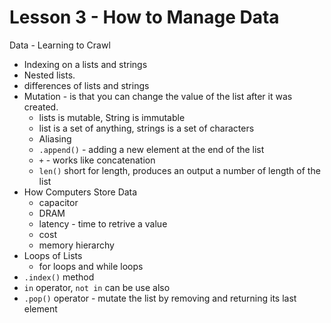 # Lesson 3 - How to Manage Data
Data - Learning to Crawl
- Indexing on a lists and strings
- Nested lists.
- differences of lists and strings
- Mutation - is that you can change the value of the list after it was created.
  - lists is mutable, String is immutable
  - list is a set of anything, strings is a set of characters
  - Aliasing
  - `.append()` - adding a new element at the end of the list
  - `+` - works like concatenation
  - `len()` short for length, produces an output a number of length of the list
- How Computers Store Data
  - capacitor
  - DRAM
  - latency - time to retrive a value
  - cost
  - memory hierarchy
- Loops of Lists
  - for loops and while loops
- `.index()` method
- `in` operator, `not in` can be use also
- `.pop()` operator - mutate the list by removing and returning its last element
